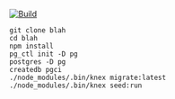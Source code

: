 [![Build][build-img]][build-url]

```shell
git clone blah
cd blah
npm install
pg_ctl init -D pg
postgres -D pg
createdb pgci
./node_modules/.bin/knex migrate:latest
./node_modules/.bin/knex seed:run
```

[build-img]: https://img.shields.io/travis/ryansobol/pgci/master.svg?style=flat-square
[build-url]: https://travis-ci.org/ryansobol/pgci
